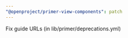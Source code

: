 ```yaml
---
"@openproject/primer-view-components": patch
---
```


Fix guide URLs (in lib/primer/deprecations.yml)

<!-- Changed components: _none_ -->
